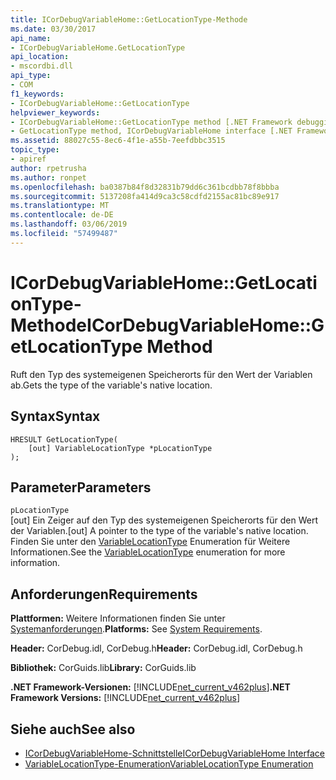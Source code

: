```yaml
---
title: ICorDebugVariableHome::GetLocationType-Methode
ms.date: 03/30/2017
api_name:
- ICorDebugVariableHome.GetLocationType
api_location:
- mscordbi.dll
api_type:
- COM
f1_keywords:
- ICorDebugVariableHome::GetLocationType
helpviewer_keywords:
- ICorDebugVariableHome::GetLocationType method [.NET Framework debugging]
- GetLocationType method, ICorDebugVariableHome interface [.NET Framework debugging]
ms.assetid: 88027c55-8ec6-4f1e-a55b-7eefdbbc3515
topic_type:
- apiref
author: rpetrusha
ms.author: ronpet
ms.openlocfilehash: ba0387b84f8d32831b79dd6c361bcdbb78f8bbba
ms.sourcegitcommit: 5137208fa414d9ca3c58cdfd2155ac81bc89e917
ms.translationtype: MT
ms.contentlocale: de-DE
ms.lasthandoff: 03/06/2019
ms.locfileid: "57499487"
---
```

# <a name="icordebugvariablehomegetlocationtype-method"></a><span data-ttu-id="bd0b6-102">ICorDebugVariableHome::GetLocationType-Methode</span><span class="sxs-lookup"><span data-stu-id="bd0b6-102">ICorDebugVariableHome::GetLocationType Method</span></span>
<span data-ttu-id="bd0b6-103">Ruft den Typ des systemeigenen Speicherorts für den Wert der Variablen ab.</span><span class="sxs-lookup"><span data-stu-id="bd0b6-103">Gets the type of the variable's native location.</span></span>  
  
## <a name="syntax"></a><span data-ttu-id="bd0b6-104">Syntax</span><span class="sxs-lookup"><span data-stu-id="bd0b6-104">Syntax</span></span>  
  
```  
HRESULT GetLocationType(  
    [out] VariableLocationType *pLocationType  
);  
```  
  
## <a name="parameters"></a><span data-ttu-id="bd0b6-105">Parameter</span><span class="sxs-lookup"><span data-stu-id="bd0b6-105">Parameters</span></span>  
 `pLocationType`  
 <span data-ttu-id="bd0b6-106">[out] Ein Zeiger auf den Typ des systemeigenen Speicherorts für den Wert der Variablen.</span><span class="sxs-lookup"><span data-stu-id="bd0b6-106">[out] A pointer to the type of the variable's native location.</span></span>  <span data-ttu-id="bd0b6-107">Finden Sie unter den [VariableLocationType](../../../../docs/framework/unmanaged-api/debugging/variablelocationtype-enumeration.md) Enumeration für Weitere Informationen.</span><span class="sxs-lookup"><span data-stu-id="bd0b6-107">See the [VariableLocationType](../../../../docs/framework/unmanaged-api/debugging/variablelocationtype-enumeration.md) enumeration for more information.</span></span>  
  
## <a name="requirements"></a><span data-ttu-id="bd0b6-108">Anforderungen</span><span class="sxs-lookup"><span data-stu-id="bd0b6-108">Requirements</span></span>  
 <span data-ttu-id="bd0b6-109">**Plattformen:** Weitere Informationen finden Sie unter [Systemanforderungen](../../../../docs/framework/get-started/system-requirements.md).</span><span class="sxs-lookup"><span data-stu-id="bd0b6-109">**Platforms:** See [System Requirements](../../../../docs/framework/get-started/system-requirements.md).</span></span>  
  
 <span data-ttu-id="bd0b6-110">**Header:** CorDebug.idl, CorDebug.h</span><span class="sxs-lookup"><span data-stu-id="bd0b6-110">**Header:** CorDebug.idl, CorDebug.h</span></span>  
  
 <span data-ttu-id="bd0b6-111">**Bibliothek:** CorGuids.lib</span><span class="sxs-lookup"><span data-stu-id="bd0b6-111">**Library:** CorGuids.lib</span></span>  
  
 <span data-ttu-id="bd0b6-112">**.NET Framework-Versionen:** [!INCLUDE[net_current_v462plus](../../../../includes/net-current-v462plus-md.md)]</span><span class="sxs-lookup"><span data-stu-id="bd0b6-112">**.NET Framework Versions:** [!INCLUDE[net_current_v462plus](../../../../includes/net-current-v462plus-md.md)]</span></span>  
  
## <a name="see-also"></a><span data-ttu-id="bd0b6-113">Siehe auch</span><span class="sxs-lookup"><span data-stu-id="bd0b6-113">See also</span></span>
- [<span data-ttu-id="bd0b6-114">ICorDebugVariableHome-Schnittstelle</span><span class="sxs-lookup"><span data-stu-id="bd0b6-114">ICorDebugVariableHome Interface</span></span>](../../../../docs/framework/unmanaged-api/debugging/icordebugvariablehome-interface.md)
- [<span data-ttu-id="bd0b6-115">VariableLocationType-Enumeration</span><span class="sxs-lookup"><span data-stu-id="bd0b6-115">VariableLocationType Enumeration</span></span>](../../../../docs/framework/unmanaged-api/debugging/variablelocationtype-enumeration.md)

